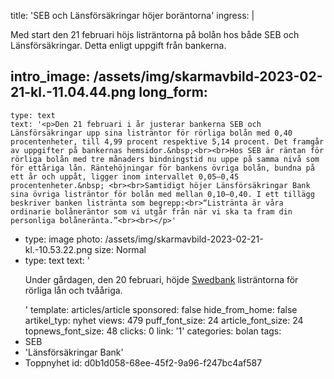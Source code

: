 title: 'SEB och Länsförsäkringar höjer boräntorna'
ingress: |
  <p>Med start den 21 februari höjs listräntorna på bolån hos både SEB och Länsförsäkringar. Detta enligt uppgift från bankerna.
  </p>
  
intro_image: /assets/img/skarmavbild-2023-02-21-kl.-11.04.44.png
long_form:
  -
    type: text
    text: '<p>Den 21 februari i år justerar bankerna SEB och Länsförsäkringar upp sina listräntor för rörliga bolån med 0,40 procentenheter, till 4,99 procent respektive 5,14 procent. Det framgår av uppgifter på bankernas hemsidor.&nbsp;<br><br>Hos SEB är räntan för rörliga bolån med tre månaders bindningstid nu uppe på samma nivå som för ettåriga lån. Räntehöjningar för bankens övriga bolån, bundna på ett år och uppåt, ligger inom intervallet 0,05–0,45 procentenheter.&nbsp; <br><br>Samtidigt höjer Länsförsäkringar Bank sina övriga listräntor för bolån med mellan 0,10–0,40. I ett tillägg beskriver banken listränta som begrepp:<br>“Listränta är våra ordinarie bolåneräntor som vi utgår från när vi ska ta fram din personliga bolåneränta.”<br><br></p>'
  -
    type: image
    photo: /assets/img/skarmavbild-2023-02-21-kl.-10.53.22.png
    size: Normal
  -
    type: text
    text: '<p>Under gårdagen, den 20 februari, höjde <a href="https://bostadsrattsnytt.se/nyheter/bolan/2023-02-20-swedbank-hoejer-listraentan-foer-roerliga-bolan">Swedbank</a> listräntorna för rörliga lån och tvååriga.</p>'
template: articles/article
sponsored: false
hide_from_home: false
artikel_typ: nyhet
views: 479
puff_font_size: 24
article_font_size: 24
topnews_font_size: 48
clicks: 0
link: '1'
categories: bolan
tags:
  - SEB
  - 'Länsförsäkringar Bank'
  - Toppnyhet
id: d0b1d058-68ee-45f2-9a96-f247bc4af587
